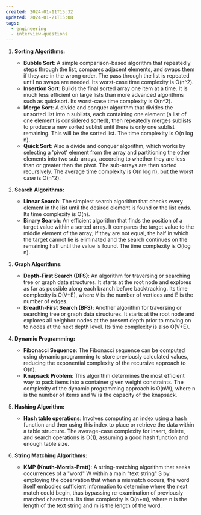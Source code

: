 ```yaml
---
created: 2024-01-11T15:32
updated: 2024-01-21T15:08
tags:
  - engineering
  - interview-questions
---
```

1. **Sorting Algorithms:**
   - **Bubble Sort**: A simple comparison-based algorithm that repeatedly steps through the list, compares adjacent elements, and swaps them if they are in the wrong order. The pass through the list is repeated until no swaps are needed. Its worst-case time complexity is O(n^2).
   - **Insertion Sort**: Builds the final sorted array one item at a time. It is much less efficient on large lists than more advanced algorithms such as quicksort. Its worst-case time complexity is O(n^2).
   - **Merge Sort**: A divide and conquer algorithm that divides the unsorted list into n sublists, each containing one element (a list of one element is considered sorted), then repeatedly merges sublists to produce a new sorted sublist until there is only one sublist remaining. This will be the sorted list. The time complexity is O(n log n).
   - **Quick Sort**: Also a divide and conquer algorithm, which works by selecting a 'pivot' element from the array and partitioning the other elements into two sub-arrays, according to whether they are less than or greater than the pivot. The sub-arrays are then sorted recursively. The average time complexity is O(n log n), but the worst case is O(n^2).

2. **Search Algorithms:**
   - **Linear Search**: The simplest search algorithm that checks every element in the list until the desired element is found or the list ends. Its time complexity is O(n).
   - **Binary Search**: An efficient algorithm that finds the position of a target value within a sorted array. It compares the target value to the middle element of the array; if they are not equal, the half in which the target cannot lie is eliminated and the search continues on the remaining half until the value is found. The time complexity is O(log n).

3. **Graph Algorithms:**
   - **Depth-First Search (DFS)**: An algorithm for traversing or searching tree or graph data structures. It starts at the root node and explores as far as possible along each branch before backtracking. Its time complexity is O(V+E), where V is the number of vertices and E is the number of edges.
   - **Breadth-First Search (BFS)**: Another algorithm for traversing or searching tree or graph data structures. It starts at the root node and explores all neighbor nodes at the present depth prior to moving on to nodes at the next depth level. Its time complexity is also O(V+E).

4. **Dynamic Programming:**
   - **Fibonacci Sequence**: The Fibonacci sequence can be computed using dynamic programming to store previously calculated values, reducing the exponential complexity of the recursive approach to O(n).
   - **Knapsack Problem**: This algorithm determines the most efficient way to pack items into a container given weight constraints. The complexity of the dynamic programming approach is O(nW), where n is the number of items and W is the capacity of the knapsack.

5. **Hashing Algorithm:**
   - **Hash table operations**: Involves computing an index using a hash function and then using this index to place or retrieve the data within a table structure. The average-case complexity for insert, delete, and search operations is O(1), assuming a good hash function and enough table size.

6. **String Matching Algorithms:**
   - **KMP (Knuth-Morris-Pratt)**: A string-matching algorithm that seeks occurrences of a "word" W within a main "text string" S by employing the observation that when a mismatch occurs, the word itself embodies sufficient information to determine where the next match could begin, thus bypassing re-examination of previously matched characters. Its time complexity is O(n+m), where n is the length of the text string and m is the length of the word.
